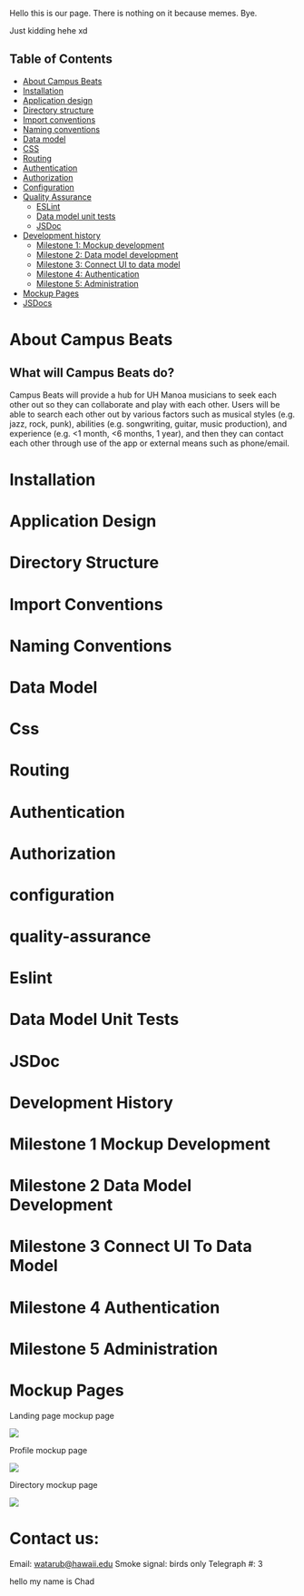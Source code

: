 Hello this is our page. There is nothing on it because memes. Bye.

Just kidding hehe xd

## Table of Contents
- [About Campus Beats](#about-campus-beats)  
- [Installation](#installation)
- [Application design](#application-design)
- [Directory structure](#directory-structure)
- [Import conventions](#import-conventions)
- [Naming conventions](#naming-conventions)
- [Data model](#data-model)
- [CSS](#css)
- [Routing](#routing)
- [Authentication](#authentication)
- [Authorization](#authorization)
- [Configuration](#configuration)
- [Quality Assurance](#quality-assurance)
  - [ESLint](#eslint)
  - [Data model unit tests](#data-model-unit-tests)
  - [JSDoc](#JSDoc)
- [Development history](#development-history)
  - [Milestone 1: Mockup development](#milestone-1-mockup-development)
  - [Milestone 2: Data model development](#milestone-2-data-model-development)
  - [Milestone 3: Connect UI to data model](#milestone-3-connect-ui-to-data-model)
  - [Milestone 4: Authentication](#milestone-4-authentication)
  - [Milestone 5: Administration](#milestone-5-administration)
- [Mockup Pages](#mockup-pages)
- [JSDocs](/jsdocs)




# About Campus Beats

## What will Campus Beats do?
Campus Beats will provide a hub for UH Manoa musicians to seek each other out so they can collaborate and play with each other. Users will be able to search each other out by various factors such as musical styles (e.g. jazz, rock, punk), abilities (e.g. songwriting, guitar, music production), and experience (e.g. <1 month, <6 months, 1 year), and then they can contact each other through use of the app or external means such as phone/email. 

# Installation

# Application Design 

# Directory Structure

# Import Conventions

# Naming Conventions

# Data Model

# Css 

# Routing 

# Authentication 

# Authorization 

# configuration 

# quality-assurance 

# Eslint 

# Data Model Unit Tests

# JSDoc

# Development History

# Milestone 1 Mockup Development

# Milestone 2 Data Model Development

# Milestone 3 Connect UI To Data Model

# Milestone 4 Authentication

# Milestone 5 Administration

# Mockup Pages

Landing page mockup page

<img src="images/CampusBeatsLandingPage.png">

Profile mockup page

<img src="images/CampusBeatsProfile.png">

Directory mockup page

<img src="images/CampusBeatsFindUsersPage.png">

# Contact us:

Email: watarub@hawaii.edu
Smoke signal: birds only
Telegraph #: 3


hello my name is Chad

